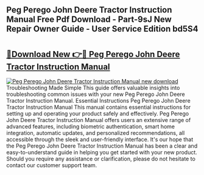 ## Peg Perego John Deere Tractor Instruction Manual Free Pdf Download - Part-9sJ New Repair Owner Guide - User Service Edition bd5S4

# <h2><a href="http://bc94978.oget.top/?id=Peg+Perego+John+Deere+Tractor+Instruction+Manual">🔗Download New 👉🔴 Peg Perego John Deere Tractor Instruction Manual</a></h2>

[![Peg Perego John Deere Tractor Instruction Manual new download](https://i.imgur.com/5g1atiW.png)](http://bc94978.oget.top/?id=Peg+Perego+John+Deere+Tractor+Instruction+Manual)
Troubleshooting Made Simple This guide offers valuable insights into troubleshooting common issues with your new Peg Perego John Deere Tractor Instruction Manual. Essential Instructions Peg Perego John Deere Tractor Instruction Manual This manual contains essential instructions for setting up and operating your product safely and effectively. Peg Perego John Deere Tractor Instruction Manual offers users an extensive range of advanced features, including biometric authentication, smart home integration, automatic updates, and personalized recommendations, all accessible through the sleek and user-friendly interface. It's our hope that the Peg Perego John Deere Tractor Instruction Manual has been a clear and easy-to-understand guide in helping you get started with your new product. Should you require any assistance or clarification, please do not hesitate to contact our customer support team.

